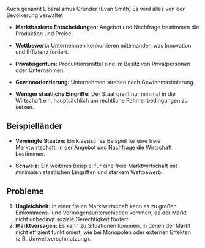 Auch genannt Liberalismus Gründer (Evan Smith)
Es wird alles von der Bevölkerung verwaltet
- **Marktbasierte Entscheidungen:** Angebot und Nachfrage bestimmen die Produktion und Preise.

- **Wettbewerb:** Unternehmen konkurrieren miteinander, was Innovation und Effizienz fördert.

- **Privateigentum:** Produktionsmittel sind im Besitz von Privatpersonen oder Unternehmen.

- **Gewinnorientierung:** Unternehmen streben nach Gewinnmaximierung.

- **Weniger staatliche Eingriffe:** Der Staat greift nur minimal in die Wirtschaft ein, hauptsächlich um rechtliche Rahmenbedingungen zu setzen.
## Beispielländer

- **Vereinigte Staaten:** Ein klassisches Beispiel für eine freie Marktwirtschaft, in der Angebot und Nachfrage die Wirtschaft bestimmen.

- **Schweiz:** Ein weiteres Beispiel für eine freie Marktwirtschaft mit minimalen staatlichen Eingriffen und starkem Wettbewerb.

## Probleme
1. **Ungleichheit:** In einer freien Marktwirtschaft kann es zu großen Einkommens- und Vermögensunterschieden kommen, da der Markt nicht unbedingt soziale Gerechtigkeit fördert.
2. **Marktversagen:** Es kann zu Situationen kommen, in denen der Markt nicht effizient funktioniert, wie bei Monopolen oder externen Effekten (z.B. Umweltverschmutzung).